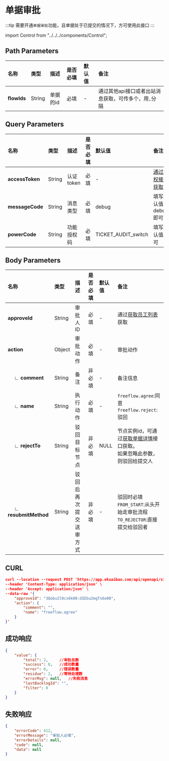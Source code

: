 # 单据审批

:::tip
需要开通`单据审批`功能，且单据处于已提交的情况下，方可使用此接口
:::

import Control from "../../../components/Control";

<Control
method="POST"
url="/api/openapi/v1/backlog/data/[`flowIds`]"
/>

## Path Parameters

| 名称 | 类型 | 描述 | 是否必填 | 默认值 | 备注 |
| :--- | :--- | :--- | :--- |:--- | :--- |
| **flowIds** | String  | 单据的id | 必填 | - | 通过其他api接口或者出站消息获取，可传多个，用`,`分隔 |

## Query Parameters

| 名称 | 类型 | 描述 | 是否必填 | 默认值 | 备注 |
| :--- | :--- | :--- | :--- |:--- | :--- |
| **accessToken** | String | 认证token | 必填 | - | [通过授权接口获取](/docs/open-api/getting-started/auth) |
| **messageCode** | String  | 消息类型       |必填   | debug |  填写默认值debug即可  |
| **powerCode**   | String  | 功能授权码     |必填   | TICKET_AUDIT_switch | 填写默认值即可 |

## Body Parameters

| 名称 | 类型 | 描述 | 是否必填 | 默认值 | 备注 |
| :--- | :--- | :--- | :--- |:--- | :--- |
| **approveId**               | String | 审批人ID            | 必填  | -     | 通过[获取员工列表](/docs/open-api/corporation/get-all-staffs)获取 |
| **action**                  | Object | 审批动作            | 必填   | -    | 审批动作 |
| **&emsp; ∟ comment**        | String | 备注               | 非必填 | -    | 备注信息 |
| **&emsp; ∟ name**           | String | 执行动作            | 必填   | -    |  `freeflow.agree`:同意<br/>`freeflow.reject`:驳回 |
| **&emsp; ∟ rejectTo**       | String | 驳回目标节点         | 非必填 | NULL | 节点实例id，可通过[获取单据详情](/docs/open-api/flows/get-forms-details)接口获取。<br/>如果忽略此参数，则驳回给提交人 |
| **&emsp; ∟ resubmitMethod** | String | 驳回后再次提交送审方式 | 非必填 | -    | 驳回时必填<br/>`FROM_START`:从头开始走审批流程<br/>`TO_REJECTOR`:直接提交给驳回者 |

## CURL
```json
curl --location --request POST 'https://app.ekuaibao.com/api/openapi/v1/backlog/data/[6T8bITwIaUmo00,y-EbIT7IQY7M00]?accessToken=7W4bJtxA-ouE00&messageCode=debug&powerCode=xxxx' \
--header 'Content-Type: application/json' \
--header 'Accept: application/json' \
--data-raw '{
    "approveId": "3Qobu2l0cs6k00:dIEbu2mgTs6o00",
    "action": {
        "comment": "",
        "name": "freeflow.agree"
    }
}'
```

## 成功响应
```json
{
    "value": {
        "total": 2,     //审批总数
        "success": 0,   //成功数量
        "error": 0,     //错误数量
        "residue": 2,   //等待处理数
        "errorMsg": null,   //失败消息
        "lastBacklogId": "", 
        "filter": 0
    }
}
```

## 失败响应
```json
{
    "errorCode": 412,
    "errorMessage": "审批人必填",
    "errorDetails": null,
    "code": null,
    "data": null
}
```